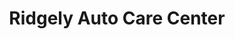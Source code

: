 ---
title: "Ridgely Auto Care Center"
url: /lutherville/ridgely-auto-care-center/
shop: car repair
---